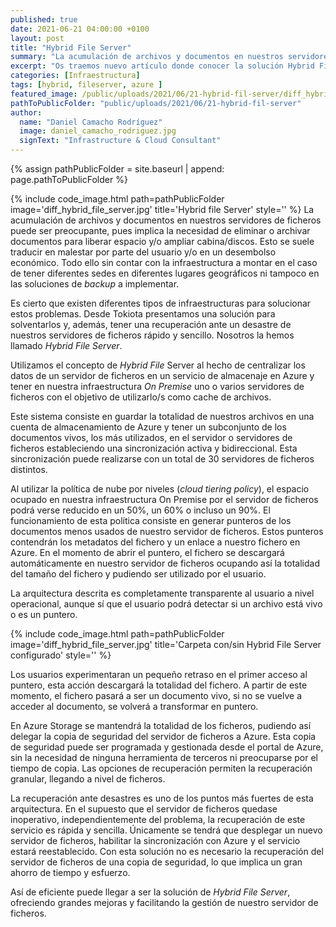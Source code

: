 ```yaml
---
published: true
date: 2021-06-21 04:00:00 +0100
layout: post
title: "Hybrid File Server"
summary: "La acumulación de archivos y documentos en nuestros servidores de ficheros puede ser preocupante, pues implica la necesidad de eliminar o archivar documentos para liberar espacio y/o ampliar cabina/discos. Esto se suele traducir en malestar por parte del usuario y/o en un desembolso económico. Conoce la solución que desde Tokiota te presentamos Hybrid File Server."
excerpt: "Os traemos nuevo artículo donde conocer la solución Hybrid File Server. Olvídate de liberar espacio en tus servidores constantemente y de preocuparte por los backups, que Azure se encargue."
categories: [Infraestructura]
tags: [hybrid, fileserver, azure ]
featured_image: /public/uploads/2021/06/21-hybrid-fil-server/diff_hybrid_file_server.jpg
pathToPublicFolder: "public/uploads/2021/06/21-hybrid-fil-server"
author:
  name: "Daniel Camacho Rodríguez"
  image: daniel_camacho_rodriguez.jpg
  signText: "Infrastructure & Cloud Consultant"
---
```

{% assign pathPublicFolder = site.baseurl | append: page.pathToPublicFolder %}

{% include code_image.html path=pathPublicFolder
image='diff_hybrid_file_server.jpg'
title='Hybrid file Server'
style=''
%}
La acumulación de archivos y documentos en nuestros servidores de ficheros puede ser preocupante, pues implica la necesidad de eliminar o archivar documentos para liberar espacio y/o ampliar cabina/discos. Esto se suele traducir en malestar por parte del usuario y/o en un desembolso económico. Todo ello sin contar con la infraestructura a montar en el caso de tener diferentes sedes en diferentes lugares geográficos ni tampoco en las soluciones de *backup* a implementar.

Es cierto que existen diferentes tipos de infraestructuras para solucionar estos problemas. Desde Tokiota presentamos una solución para solventarlos y, además, tener una recuperación ante un desastre de nuestros servidores de ficheros rápido y sencillo. Nosotros la hemos llamado *Hybrid File Server*.

Utilizamos el concepto de *Hybrid File* Server al hecho de centralizar los datos de un servidor de ficheros en un servicio de almacenaje en Azure y tener en nuestra infraestructura *On Premise* uno o varios servidores de ficheros con el objetivo de utilizarlo/s como cache de archivos.

Este sistema consiste en guardar la totalidad de nuestros archivos en una cuenta de almacenamiento de Azure y tener un subconjunto de los documentos vivos, los más utilizados, en el servidor o servidores de ficheros estableciendo una sincronización activa y bidireccional. Esta sincronización puede realizarse con un total de 30 servidores de ficheros distintos.

Al utilizar la política de nube por niveles (*cloud tiering policy*), el espacio ocupado en nuestra infraestructura On Premise por el servidor de ficheros podrá verse reducido en un 50%, un 60% o incluso un 90%. El funcionamiento de esta política consiste en generar punteros de los documentos menos usados de nuestro servidor de ficheros. Estos punteros contendrán los metadatos del fichero y un enlace a nuestro fichero en Azure. En el momento de abrir el puntero, el fichero se descargará automáticamente en nuestro servidor de ficheros ocupando así la totalidad del tamaño del fichero y pudiendo ser utilizado por el usuario.

La arquitectura descrita es completamente transparente al usuario a nivel operacional, aunque sí que el usuario podrá detectar si un archivo está vivo o es un puntero.

{% include code_image.html path=pathPublicFolder 
image='diff_hybrid_file_server.jpg'
title='Carpeta con/sin Hybrid File Server configurado'
style=''
%}


Los usuarios experimentaran un pequeño retraso en el primer acceso al puntero, esta acción descargará la totalidad del fichero. A partir de este momento, el fichero pasará a ser un documento vivo, si no se vuelve a acceder al documento, se volverá a transformar en puntero.

En Azure Storage se mantendrá la totalidad de los ficheros, pudiendo así delegar la copia de seguridad del servidor de ficheros a Azure. Esta copia de seguridad puede ser programada y gestionada desde el portal de Azure, sin la necesidad de ninguna herramienta de terceros ni preocuparse por el tiempo de copia. Las opciones de recuperación permiten la recuperación granular, llegando a nivel de ficheros.

La recuperación ante desastres es uno de los puntos más fuertes de esta arquitectura. En el supuesto que el servidor de ficheros quedase inoperativo, independientemente del problema, la recuperación de este servicio es rápida y sencilla. Únicamente se tendrá que desplegar un nuevo servidor de ficheros, habilitar la sincronización con Azure y el servicio estará reestablecido. Con esta solución no es necesario la recuperación del servidor de ficheros de una copia de seguridad, lo que implica un gran ahorro de tiempo y esfuerzo.

Así de eficiente puede llegar a ser la solución de *Hybrid File Server*, ofreciendo grandes mejoras y facilitando la gestión de nuestro servidor de ficheros.